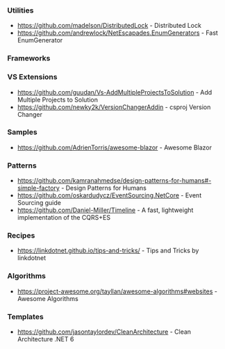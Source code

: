 ### Utilities
 - https://github.com/madelson/DistributedLock - Distributed Lock
 - https://github.com/andrewlock/NetEscapades.EnumGenerators - Fast EnumGenerator
### Frameworks
### VS Extensions
- https://github.com/guudan/Vs-AddMultipleProjectsToSolution - Add Multiple Projects to Solution
- https://github.com/newky2k/VersionChangerAddin - csproj Version Changer
### Samples
- https://github.com/AdrienTorris/awesome-blazor - Awesome Blazor
### Patterns
- https://github.com/kamranahmedse/design-patterns-for-humans#-simple-factory - Design Patterns for Humans
- https://github.com/oskardudycz/EventSourcing.NetCore - Event Sourcing guide
- https://github.com/Daniel-Miller/Timeline - A fast, lightweight implementation of the CQRS+ES 
### Recipes
- https://linkdotnet.github.io/tips-and-tricks/ - Tips and Tricks by linkdotnet
### Algorithms
- https://project-awesome.org/tayllan/awesome-algorithms#websites - Awesome Algorithms
### Templates
- https://github.com/jasontaylordev/CleanArchitecture - Clean Architecture .NET 6



<!--
**devbrsa/devbrsa** is a ✨ _special_ ✨ repository because its `README.md` (this file) appears on your GitHub profile.

Here are some ideas to get you started:

- 🔭 I’m currently working on ...
- 🌱 I’m currently learning ...
- 👯 I’m looking to collaborate on ...
- 🤔 I’m looking for help with ...
- 💬 Ask me about ...
- 📫 How to reach me: ...
- 😄 Pronouns: ...
- ⚡ Fun fact: ...

- Can you simplify your code?
- Can you make any parts reusable?
- How are you handling edge cases?
- Are your functions or classes too big?
- How readable is it? Do you need comments?
- Is it consistent with the rest of the code base?
-->
